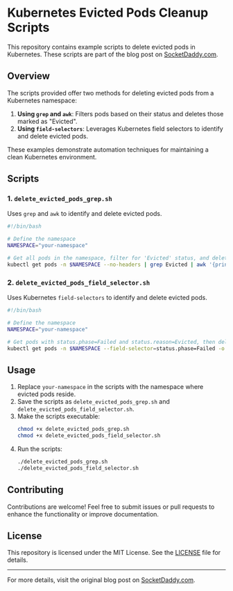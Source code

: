 
# Kubernetes Evicted Pods Cleanup Scripts

This repository contains example scripts to delete evicted pods in Kubernetes. These scripts are part of the blog post on [SocketDaddy.com](https://socketdaddy.com/kubernetes/how-to-delete-evicted-pods-in-kuberenetes/?utm_source=github&utm_medium=example_code&utm_campaign=readme).

## Overview

The scripts provided offer two methods for deleting evicted pods from a Kubernetes namespace:

1. **Using `grep` and `awk`**: Filters pods based on their status and deletes those marked as "Evicted".
2. **Using `field-selectors`**: Leverages Kubernetes field selectors to identify and delete evicted pods.

These examples demonstrate automation techniques for maintaining a clean Kubernetes environment.

## Scripts

### 1. `delete_evicted_pods_grep.sh`

Uses `grep` and `awk` to identify and delete evicted pods.

```bash
#!/bin/bash

# Define the namespace
NAMESPACE="your-namespace"

# Get all pods in the namespace, filter for 'Evicted' status, and delete them
kubectl get pods -n $NAMESPACE --no-headers | grep Evicted | awk '{print $1}' | xargs -I {} kubectl delete pod -n $NAMESPACE {}
```

### 2. `delete_evicted_pods_field_selector.sh`

Uses Kubernetes `field-selectors` to identify and delete evicted pods.

```bash
#!/bin/bash

# Define the namespace
NAMESPACE="your-namespace"

# Get pods with status.phase=Failed and status.reason=Evicted, then delete them
kubectl get pods -n $NAMESPACE --field-selector=status.phase=Failed -o jsonpath='{.items[?(@.status.reason=="Evicted")].metadata.name}' | xargs -I {} kubectl delete pod -n $NAMESPACE {}
```

## Usage

1. Replace `your-namespace` in the scripts with the namespace where evicted pods reside.
2. Save the scripts as `delete_evicted_pods_grep.sh` and `delete_evicted_pods_field_selector.sh`.
3. Make the scripts executable:
   ```bash
   chmod +x delete_evicted_pods_grep.sh
   chmod +x delete_evicted_pods_field_selector.sh
   ```
4. Run the scripts:
   ```bash
   ./delete_evicted_pods_grep.sh
   ./delete_evicted_pods_field_selector.sh
   ```

## Contributing

Contributions are welcome! Feel free to submit issues or pull requests to enhance the functionality or improve documentation.

## License

This repository is licensed under the MIT License. See the [LICENSE](LICENSE) file for details.

---

For more details, visit the original blog post on [SocketDaddy.com](https://socketdaddy.com/kubernetes/how-to-delete-evicted-pods-in-kuberenetes/?utm_source=github&utm_medium=example_code&utm_campaign=readme).
